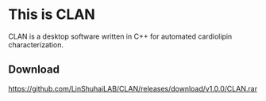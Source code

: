 # This is CLAN
CLAN is a desktop software written in C++ for automated cardiolipin characterization.
## Download
https://github.com/LinShuhaiLAB/CLAN/releases/download/v1.0.0/CLAN.rar



